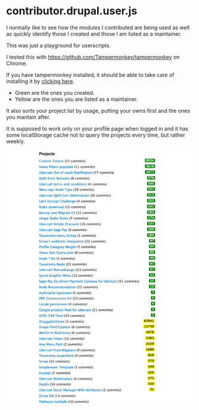# contributor.drupal.user.js

I normally like to see how the modules I contributed are being used as well as quickly identify those I created and those I am listed as a maintainer.

This was just a playground for userscripts.

I tested this with https://github.com/Tampermonkey/tampermonkey on Chrome.

If you have tampermonkey installed, it should be able to take care of installing it by <a href="https://github.com/hanoii/contributor.drupal.user.js/raw/master/contributor.drupal.user.js">clicking here</a>.

- Green are the ones you created.
- Yellow are the ones you are listed as a maintainer.

It also sorts your project list by usage, putting your owns first and the ones you mantain after.

It is supposed to work only on your profile page when logged in and it has some localStorage cache not to query the projects every time, but rather weekly. 

![Screenshot](screenshot.png)
